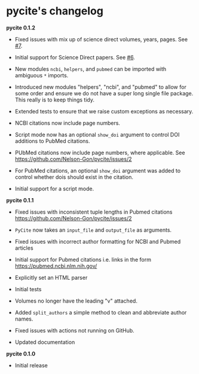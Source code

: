 # pycite's changelog 

**pycite 0.1.2**

* Fixed issues with mix up of science direct volumes, years, pages. See [#7](https://github.com/Nelson-Gon/pycite/issues/7). 

* Initial support for Science Direct papers. See [#6](https://github.com/Nelson-Gon/pycite/issues/6).  

* New modules `ncbi`, `helpers`, and `pubmed` can be imported with ambiguous `*` imports. 

* Introduced new modules "helpers", "ncbi", and "pubmed" to allow for some order and ensure we do not have a 
super long single file package. This really is to keep things tidy. 

* Extended tests to ensure that we raise custom exceptions as necessary.  

* NCBI citations now include page numbers.
* Script mode now has an optional `show_doi` argument to control DOI additions to PubMed citations. 
* PUbMed citations now include page numbers, where applicable. See https://github.com/Nelson-Gon/pycite/issues/2

* For PubMed citations, an optional `show_doi` argument was added to control whether dois should exist in the citation.

* Initial support for a script mode. 

**pycite 0.1.1**

* Fixed issues with inconsistent tuple lengths in Pubmed citations https://github.com/Nelson-Gon/pycite/issues/2

* `PyCite` now takes an `input_file` and `output_file` as arguments. 

* Fixed issues with incorrect author formatting for NCBI and Pubmed articles

* Initial support for Pubmed citations i.e. links in the form https://pubmed.ncbi.nlm.nih.gov/ 

* Explicitly set an HTML parser 

* Initial tests 

* Volumes no longer have the leading "v" attached. 

* Added `split_authors` a simple method to clean and abbreviate author names. 

* Fixed issues with actions not running on GitHub.

* Updated documentation 

**pycite 0.1.0**

* Initial release 
